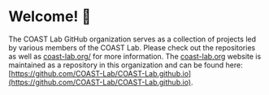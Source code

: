 # Welcome! 👋

The COAST Lab GitHub organization serves as a collection of projects led by various members of the COAST Lab. Please check out the repositories as well as [coast-lab.org/](https://coast-lab.org/) for more information. The [coast-lab.org](https://coast-lab.org/) website is maintained as a repository in this organization and can be found here: [https://github.com/COAST-Lab/COAST-Lab.github.io](https://github.com/COAST-Lab/COAST-Lab.github.io).